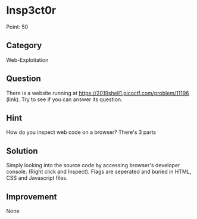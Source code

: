 # Insp3ct0r

Point: 50

## Category

Web-Exploitation

## Question

There is a website running at https://2019shell1.picoctf.com/problem/11196 (link). Try to see if you can answer its question.

## Hint

How do you inspect web code on a browser? There's 3 parts

## Solution

Simply looking into the source code by accessing browser's developer console. (Right click and Inspect). Flags are seperated and buried in HTML, CSS and Javascript files.

## Improvement

None